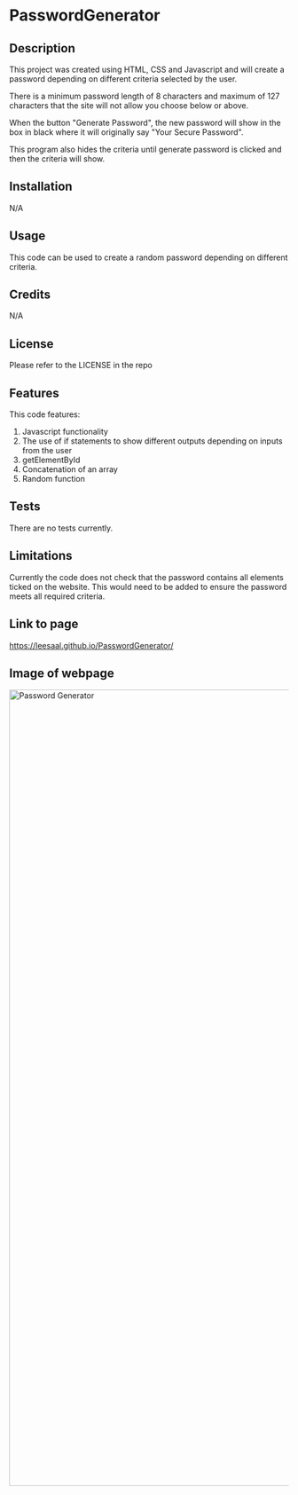 # PasswordGenerator

## Description

This project was created using HTML, CSS and Javascript and will create a password depending on different criteria selected by the user.

There is a minimum password length of 8 characters and maximum of 127 characters that the site will not allow you choose below or above.

When the button "Generate Password", the new password will show in the box in black where it will originally say "Your Secure Password".

This program also hides the criteria until generate password is clicked and then the criteria will show.

## Installation

N/A

## Usage

This code can be used to create a random password depending on different criteria.

## Credits

N/A

## License

Please refer to the LICENSE in the repo

## Features

This code features:
1. Javascript functionality
2. The use of if statements to show different outputs depending on inputs from the user
3. getElementById 
4. Concatenation of an array
5. Random function

## Tests

There are no tests currently.

## Limitations

Currently the code does not check that the password contains all elements ticked on the website.  This would need to be added to ensure the password meets all required criteria. 

## Link to page

https://leesaal.github.io/PasswordGenerator/

## Image of webpage

<img width="1436" alt="Password Generator" src="https://user-images.githubusercontent.com/118930290/219482101-c5a2c213-2bde-49b3-9f35-6b88a3dd6aaa.png">
